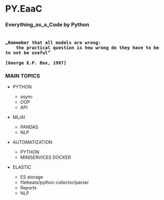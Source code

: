 # PY.EaaC


<h3> Everything_as_a_Code by Python <h3>

  
  ```

 „Remember that all models are wrong:
      the practical question is how wrong do they have to be to not be useful”

  [George E.P. Box, 1987]

  ```





### MAIN TOPICS

- PYTHON
  - async
  - OOP
  - API
 
- ML/AI
  - PANDAS
  - NLP
  
 - AUTOMATIZATION
   - PYTHON
   - MINISERVICES DOCKER
  
  - ELASTIC
    - ES storage
    - filebeats/python collector/parser
    - Reports
    - NLP
